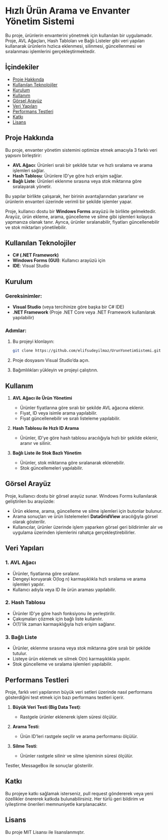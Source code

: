 # Hızlı Ürün Arama ve Envanter Yönetim Sistemi
Bu proje, ürünlerin envanterini yönetmek için kullanılan bir uygulamadır. Proje, AVL Ağaçları, Hash Tabloları ve Bağlı Listeler gibi veri yapıları kullanarak ürünlerin hızlıca eklenmesi, silinmesi, güncellenmesi ve sıralanması işlemlerini gerçekleştirmektedir.

## İçindekiler
- [Proje Hakkında](#proje-hakkında)
- [Kullanılan Teknolojiler](#kullanılan-teknolojiler)
- [Kurulum](#kurulum)
- [Kullanım](#kullanım)
- [Görsel Arayüz](#görsel-arayüz)
- [Veri Yapıları](#veri-yapıları)
- [Performans Testleri](#performans-testleri)
- [Katkı](#katkı)
- [Lisans](#lisans)

## Proje Hakkında
Bu proje, envanter yönetim sistemini optimize etmek amacıyla 3 farklı veri yapısını birleştirir:

- **AVL Ağacı**: Ürünleri sıralı bir şekilde tutar ve hızlı sıralama ve arama işlemleri sağlar.
- **Hash Tablosu**: Ürünlere ID'ye göre hızlı erişim sağlar.
- **Bağlı Liste**: Ürünleri eklenme sırasına veya stok miktarına göre sıralayarak yönetir.

Bu yapılar birlikte çalışarak, her birinin avantajlarından yararlanır ve ürünlerin envanteri üzerinde verimli bir şekilde işlemler yapar.

Proje, kullanıcı dostu bir **Windows Forms** arayüzü ile birlikte gelmektedir. Arayüz, ürün ekleme, arama, güncelleme ve silme gibi işlemleri kolayca yapmanıza olanak tanır. Ayrıca, ürünler sıralanabilir, fiyatları güncellenebilir ve stok miktarları yönetilebilir.

## Kullanılan Teknolojiler
- **C# (.NET Framework)**
- **Windows Forms (GUI)**: Kullanıcı arayüzü için
- **IDE**: Visual Studio

## Kurulum
### Gereksinimler:
- **Visual Studio** (veya tercihinize göre başka bir C# IDE)
- **.NET Framework** (Proje .NET Core veya .NET Framework kullanılarak yapılabilir)

### Adımlar:
1. Bu projeyi klonlayın:
    ```bash
    git clone https://github.com/elifsudeyilmaz/UrunYonetimSistemi.git
    ```

2. Proje dosyasını Visual Studio’da açın.

3. Bağımlılıkları yükleyin ve projeyi çalıştırın.

## Kullanım
1. **AVL Ağacı ile Ürün Yönetimi**
   - Ürünler fiyatlarına göre sıralı bir şekilde AVL ağacına eklenir.
   - Fiyat, ID veya isimle arama yapılabilir.
   - Fiyat güncellenebilir ve sıralı listeleme yapılabilir.

2. **Hash Tablosu ile Hızlı ID Arama**
   - Ürünler, ID'ye göre hash tablosu aracılığıyla hızlı bir şekilde eklenir, aranır ve silinir.

3. **Bağlı Liste ile Stok Bazlı Yönetim**
   - Ürünler, stok miktarına göre sıralanarak eklenebilir.
   - Stok güncellemeleri yapılabilir.

## Görsel Arayüz
Proje, kullanıcı dostu bir görsel arayüz sunar. Windows Forms kullanılarak geliştirilen bu arayüzde:
- Ürün ekleme, arama, güncelleme ve silme işlemleri için butonlar bulunur.
- Arama sonuçları ve ürün listelemeleri **DataGridView** aracılığıyla görsel olarak gösterilir.
- Kullanıcılar, ürünler üzerinde işlem yaparken görsel geri bildirimler alır ve uygulama üzerinden işlemlerini rahatça gerçekleştirebilirler.

## Veri Yapıları
### 1. AVL Ağacı
- Ürünler, fiyatlarına göre sıralanır.
- Dengeyi koruyarak O(log n) karmaşıklıkla hızlı sıralama ve arama işlemleri yapılır.
- Kullanıcı adıyla veya ID ile ürün araması yapılabilir.

### 2. Hash Tablosu
- Ürünler ID'ye göre hash fonksiyonu ile yerleştirilir.
- Çakışmaları çözmek için bağlı liste kullanılır.
- O(1)'lik zaman karmaşıklığıyla hızlı erişim sağlanır.

### 3. Bağlı Liste
- Ürünler, eklenme sırasına veya stok miktarına göre sıralı bir şekilde tutulur.
- Listeye ürün eklemek ve silmek O(n) karmaşıklıkla yapılır.
- Stok güncelleme ve sıralama işlemleri yapılabilir.

## Performans Testleri
Proje, farklı veri yapılarının büyük veri setleri üzerinde nasıl performans gösterdiğini test etmek için bazı performans testleri içerir.

1. **Büyük Veri Testi (Big Data Test)**: 
   - Rastgele ürünler eklenerek işlem süresi ölçülür.

2. **Arama Testi**: 
   - Ürün ID'leri rastgele seçilir ve arama performansı ölçülür.

3. **Silme Testi**: 
   - Ürünler rastgele silinir ve silme işleminin süresi ölçülür.

Testler, MessageBox ile sonuçlar gösterilir.

## Katkı
Bu projeye katkı sağlamak isterseniz, pull request göndererek veya yeni özellikler önererek katkıda bulunabilirsiniz. Her türlü geri bildirim ve iyileştirme önerileri memnuniyetle karşılanacaktır.

## Lisans
Bu proje MIT Lisansı ile lisanslanmıştır.
